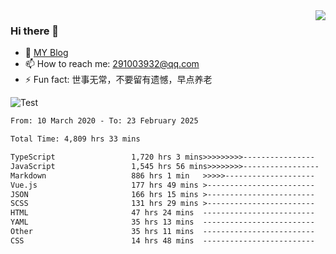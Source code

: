 <img align='right' src='https://github-readme-stats.vercel.app/api?username=niaogege&show_icons=true&theme=radical'/>

### Hi there 👋

- 🌱 [MY Blog](https://bythewayer.com/)
- 📫 How to reach me: 291003932@qq.com
- ⚡ Fun fact:  世事无常，不要留有遗憾，早点养老

![Test](https://github-readme-stats.vercel.app/api/top-langs/?username=niaogege&layout=compact)

<!--START_SECTION:waka-->

```txt
From: 10 March 2020 - To: 23 February 2025

Total Time: 4,809 hrs 33 mins

TypeScript                 1,720 hrs 3 mins>>>>>>>>>----------------   35.76 %
JavaScript                 1,545 hrs 56 mins>>>>>>>>-----------------   32.14 %
Markdown                   886 hrs 1 min   >>>>>--------------------   18.42 %
Vue.js                     177 hrs 49 mins >------------------------   03.70 %
JSON                       166 hrs 15 mins >------------------------   03.46 %
SCSS                       131 hrs 29 mins >------------------------   02.73 %
HTML                       47 hrs 24 mins  -------------------------   00.99 %
YAML                       35 hrs 13 mins  -------------------------   00.73 %
Other                      35 hrs 11 mins  -------------------------   00.73 %
CSS                        14 hrs 48 mins  -------------------------   00.31 %
```

<!--END_SECTION:waka-->
